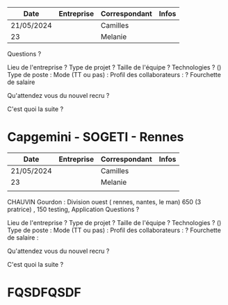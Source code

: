 

| Date       | Entreprise | Correspondant | Infos |
| ---------- | ---------- | ------------- | ----- |
| 21/05/2024 |            | Camilles      |       |
| 23         |            | Melanie       |       |

Questions ? 

Lieu de l'entreprise ?
Type de projet ?
Taille de l'équipe ?
Technologies ? ()
Type de poste : 
Mode (TT ou pas) : 
Profil des collaborateurs : ?
Fourchette de salaire


Qu'attendez vous du nouvel recru ?

C'est quoi la suite ?



# Capgemini - SOGETI - Rennes

| Date       | Entreprise | Correspondant | Infos |
| ---------- | ---------- | ------------- | ----- |
| 21/05/2024 |            | Camilles      |       |
| 23         |            | Melanie       |       |
|            |            |               |       |
CHAUVIN Gourdon : 
Division ouest ( rennes, nantes, le man) 650 (3 pratrice) , 150 testing, Application 
Questions ? 

Lieu de l'entreprise ?
Type de projet ?
Taille de l'équipe ?
Technologies ? ()
Type de poste : 
Mode (TT ou pas) : 
Profil des collaborateurs : ?
Fourchette de salaire : 


Qu'attendez vous du nouvel recru ?

C'est quoi la suite ?




# FQSDFQSDF